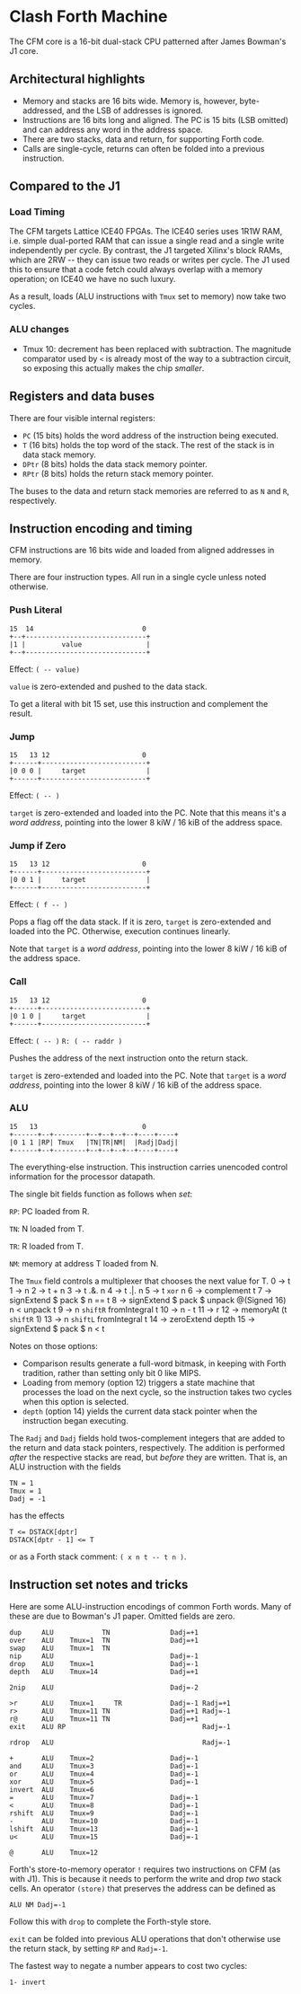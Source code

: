 Clash Forth Machine
===================

The CFM core is a 16-bit dual-stack CPU patterned after James Bowman's J1 core.

## Architectural highlights

- Memory and stacks are 16 bits wide. Memory is, however, byte-addressed, and
  the LSB of addresses is ignored.
- Instructions are 16 bits long and aligned. The PC is 15 bits (LSB omitted) and
  can address any word in the address space.
- There are two stacks, data and return, for supporting Forth code.
- Calls are single-cycle, returns can often be folded into a previous
  instruction.

## Compared to the J1

### Load Timing

The CFM targets Lattice ICE40 FPGAs. The ICE40 series uses 1R1W RAM, i.e. simple
dual-ported RAM that can issue a single read and a single write independently
per cycle. By contrast, the J1 targeted Xilinx's block RAMs, which are 2RW --
they can issue two reads or writes per cycle. The J1 used this to ensure that a
code fetch could always overlap with a memory operation; on ICE40 we have no
such luxury.

As a result, loads (ALU instructions with `Tmux` set to memory) now take two
cycles.

### ALU changes

- Tmux 10: decrement has been replaced with subtraction. The magnitude
  comparator used by `<` is already most of the way to a subtraction circuit, so
  exposing this actually makes the chip *smaller*.

## Registers and data buses

There are four visible internal registers:

- `PC` (15 bits) holds the word address of the instruction being executed.
- `T` (16 bits) holds the top word of the stack. The rest of the stack is in
  data stack memory.
- `DPtr` (8 bits) holds the data stack memory pointer.
- `RPtr` (8 bits) holds the return stack memory pointer.

The buses to the data and return stack memories are referred to as `N` and `R`,
respectively.

## Instruction encoding and timing

CFM instructions are 16 bits wide and loaded from aligned addresses in memory.

There are four instruction types. All run in a single cycle unless noted
otherwise.

### Push Literal

    15  14                           0
    +--+------------------------------+
    |1 |         value                |
    +--+------------------------------+

Effect: `( -- value)`

`value` is zero-extended and pushed to the data stack.

To get a literal with bit 15 set, use this instruction and complement the
result.

### Jump

    15   13 12                       0
    +------+--------------------------+
    |0 0 0 |     target               |
    +------+--------------------------+

Effect: `( -- )`

`target` is zero-extended and loaded into the PC. Note that this means it's a
*word address*, pointing into the lower 8 kiW / 16 kiB of the address space.

### Jump if Zero

    15   13 12                       0
    +------+--------------------------+
    |0 0 1 |     target               |
    +------+--------------------------+

Effect: `( f -- )`

Pops a flag off the data stack. If it is zero, `target` is zero-extended and
loaded into the PC. Otherwise, execution continues linearly.

Note that `target` is a *word address*, pointing into the lower 8 kiW / 16 kiB
of the address space.

### Call

    15   13 12                       0
    +------+--------------------------+
    |0 1 0 |     target               |
    +------+--------------------------+

Effect: `( -- )` `R: ( -- raddr )`

Pushes the address of the next instruction onto the return stack.

`target` is zero-extended and loaded into the PC.  Note that `target` is a *word
address*, pointing into the lower 8 kiW / 16 kiB of the address space.

### ALU

    15   13                          0
    +------+--+--------+--+--+--+--+----+----+
    |0 1 1 |RP| Tmux   |TN|TR|NM|  |Radj|Dadj|
    +------+--+--------+--+--+--+--+----+----+

The everything-else instruction. This instruction carries unencoded control
information for the processor datapath.

The single bit fields function as follows when *set*:

`RP`: PC loaded from R.

`TN`: N loaded from T.

`TR`: R loaded from T.

`NM`: memory at address T loaded from N.

The `Tmux` field controls a multiplexer that chooses the next value for T.
    0 -> t
    1 -> n
    2 -> t + n
    3 -> t .&. n
    4 -> t .|. n
    5 -> t `xor` n
    6 -> complement t
    7 -> signExtend $ pack $ n == t
    8 -> signExtend $ pack $ unpack @(Signed 16) n < unpack t
    9 -> n `shiftR` fromIntegral t
    10 -> n - t
    11 -> r
    12 -> memoryAt (t `shiftR` 1)
    13 -> n `shiftL` fromIntegral t
    14 -> zeroExtend depth
    15 -> signExtend $ pack $ n < t

Notes on those options:

- Comparison results generate a full-word bitmask, in keeping with Forth
  tradition, rather than setting only bit 0 like MIPS.
- Loading from memory (option 12) triggers a state machine that processes the
  load on the next cycle, so the instruction takes two cycles when this option
  is selected.
- `depth` (option 14) yields the current data stack pointer when the instruction
  began executing.

The `Radj` and `Dadj` fields hold twos-complement integers that are added to the
return and data stack pointers, respectively. The addition is performed *after*
the respective stacks are read, but *before* they are written. That is, an
ALU instruction with the fields

    TN = 1
    Tmux = 1
    Dadj = -1

has the effects

    T <= DSTACK[dptr]
    DSTACK[dptr - 1] <= T

or as a Forth stack comment: `( x n t -- t n )`.

## Instruction set notes and tricks

Here are some ALU-instruction encodings of common Forth words. Many of these are
due to Bowman's J1 paper. Omitted fields are zero.

    dup     ALU            TN               Dadj=+1
    over    ALU    Tmux=1  TN               Dadj=+1
    swap    ALU    Tmux=1  TN
    nip     ALU                             Dadj=-1
    drop    ALU    Tmux=1                   Dadj=-1
    depth   ALU    Tmux=14                  Dadj=+1

    2nip    ALU                             Dadj=-2

    >r      ALU    Tmux=1     TR            Dadj=-1 Radj=+1
    r>      ALU    Tmux=11 TN               Dadj=+1 Radj=-1
    r@      ALU    Tmux=11 TN               Dadj=+1
    exit    ALU RP                                  Radj=-1

    rdrop   ALU                                     Radj=-1

    +       ALU    Tmux=2                   Dadj=-1
    and     ALU    Tmux=3                   Dadj=-1
    or      ALU    Tmux=4                   Dadj=-1
    xor     ALU    Tmux=5                   Dadj=-1
    invert  ALU    Tmux=6
    =       ALU    Tmux=7                   Dadj=-1
    <       ALU    Tmux=8                   Dadj=-1
    rshift  ALU    Tmux=9                   Dadj=-1
    -       ALU    Tmux=10                  Dadj=-1
    lshift  ALU    Tmux=13                  Dadj=-1
    u<      ALU    Tmux=15                  Dadj=-1

    @       ALU    Tmux=12

Forth's store-to-memory operator `!` requires two instructions on CFM (as with
J1). This is because it needs to perform the write and drop *two* stack cells.
An operator `(store)` that preserves the address can be defined as

    ALU NM Dadj=-1

Follow this with `drop` to complete the Forth-style store.

`exit` can be folded into previous ALU operations that don't otherwise use the
return stack, by setting `RP` and `Radj=-1`.

The fastest way to negate a number appears to cost two cycles:

    1- invert
